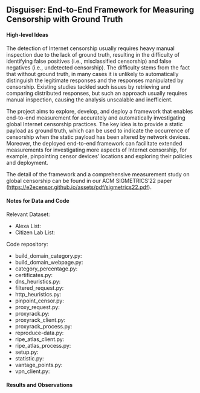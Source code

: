 ## Disguiser: End-to-End Framework for Measuring Censorship with Ground Truth

#### High-level Ideas

The detection of Internet censorship usually requires heavy manual inspection due to the lack of ground truth, resulting in the difficulty of identifying false positives (i.e., misclassified censorship) and false negatives (i.e., undetected censorship). The difficulty stems from the fact that without ground truth, in many cases it is unlikely to automatically distinguish the legitimate responses and the responses manipulated by censorship. Existing studies tackled such issues by retrieving and comparing distributed responses, but such an approach usually requires manual inspection, causing the analysis unscalable and inefficient.

The project aims to explore, develop, and deploy a framework that enables end-to-end measurement for accurately and automatically investigating global Internet censorship practices. The key idea is to provide a static payload as ground truth, which can be used to indicate the occurrence of censorship when the static payload has been altered by network devices. Moreover, the deployed end-to-end framework can facilitate extended measurements for investigating more aspects of Internet censorship, for example, pinpointing censor devices’ locations and exploring their policies and deployment.

The detail of the framework and a comprehensive measurement study on global censorship can be found in our ACM SIGMETRICS’22 paper (https://e2ecensor.github.io/assets/pdf/sigmetrics22.pdf).

#### Notes for Data and Code 

Relevant Dataset:
- Alexa List:
- Citizen Lab List:

Code repository:
- build\_domain\_category.py:
- build\_domain\_webpage.py:
- category_percentage.py:
- certificates.py:
- dns_heuristics.py:
- filtered_request.py:
- http_heuristics.py:
- pinpoint_censor.py:
- proxy_request.py:
- proxyrack.py:
- proxyrack_client.py:
- proxyrack_process.py:
- reproduce-data.py:
- ripe\_atlas\_client.py:
- ripe\_atlas\_process.py:
- setup.py:
- statistic.py:
- vantage_points.py:
- vpn_client.py:

#### Results and Observations